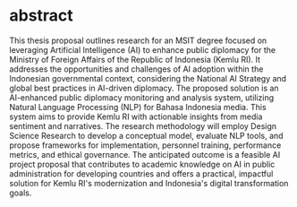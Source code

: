 # abstract

This thesis proposal outlines research for an MSIT degree focused on leveraging Artificial Intelligence (AI) to enhance public diplomacy for the Ministry of Foreign Affairs of the Republic of Indonesia (Kemlu RI). It addresses the opportunities and challenges of AI adoption within the Indonesian governmental context, considering the National AI Strategy and global best practices in AI-driven diplomacy. The proposed solution is an AI-enhanced public diplomacy monitoring and analysis system, utilizing Natural Language Processing (NLP) for Bahasa Indonesia media. This system aims to provide Kemlu RI with actionable insights from media sentiment and narratives. The research methodology will employ Design Science Research to develop a conceptual model, evaluate NLP tools, and propose frameworks for implementation, personnel training, performance metrics, and ethical governance. The anticipated outcome is a feasible AI project proposal that contributes to academic knowledge on AI in public administration for developing countries and offers a practical, impactful solution for Kemlu RI's modernization and Indonesia's digital transformation goals.